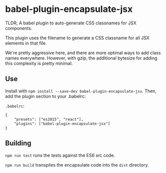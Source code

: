 babel-plugin-encapsulate-jsx
============================

TLDR; A babel plugin to auto-generate CSS classnames for JSX components.

This plugin uses the filename to generate a CSS classname for all JSX elements in that file.

We're pretty aggressive here, and there are more optimal ways to add class names everywhere. However, with gzip, the additional bytesize for adding this complexity is pretty minimal.

Use
---

Install with `npm install --save-dev babel-plugin-encapsulate-jsx`. Then, add the plugin section to your .babelrc:

`.babelrc`:
```
{
    "presets": ["es2015", "react"],
    "plugins": ["babel-plugin-encapsulate-jsx"]
}
```

Building
--------
`npm run test` runs the tests against the ES6 src code.

`npm run build` transpiles the encapsulate code into the `dist` directory.

